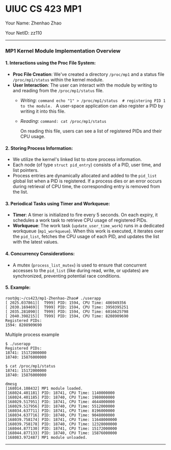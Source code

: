 # UIUC CS 423 MP1

Your Name: Zhenhao Zhao

Your NetID: zz110

---

### **MP1 Kernel Module Implementation Overview**

#### **1. Interactions using the Proc File System:**

- **Proc File Creation**: We've created a directory `/proc/mp1` and a status file `/proc/mp1/status` within the kernel module.
- **User Interaction**: The user can interact with the module by writing to and reading from the `/proc/mp1/status` file.
    - *Writing*: ```command
                echo "1" > /proc/mp1/status  # registering PID 1 to the module.
                ``` A user-space application can also register a PID by writing it into this file.
    - *Reading*: ```command: cat /proc/mp1/status```

        On reading this file, users can see a list of registered PIDs and their CPU usage.

#### **2. Storing Process Information:**

- We utilize the kernel's linked list to store process information.
- Each node (of type `struct pid_entry`) consists of a PID, user time, and list pointers.
- Process entries are dynamically allocated and added to the `pid_list` global list when a PID is registered. If a process dies or an error occurs during retrieval of CPU time, the corresponding entry is removed from the list.

#### **3. Periodical Tasks using Timer and Workqueue:**

- **Timer**: A timer is initialized to fire every 5 seconds. On each expiry, it schedules a work task to retrieve CPU usage of registered PIDs.
- **Workqueue**: The work task (`update_user_time_work`) runs in a dedicated workqueue (`mp1_workqueue`). When this work is executed, it iterates over the `pid_list`, fetches the CPU usage of each PID, and updates the list with the latest values.


#### **4. Concurrency Considerations:**

- A mutex (`process_list_mutex`) is used to ensure that concurrent accesses to the `pid_list` (like during read, write, or updates) are synchronized, preventing potential race conditions.

#### **5. Example:**
```
root@q:~/cs423/mp1-Zhenhao-Zhao# ./userapp
[ 2025.037861][  T999] PID: 1594, CPU Time: 486949356
[ 2030.169469][  T999] PID: 1594, CPU Time: 3950395251
[ 2035.281090][  T999] PID: 1594, CPU Time: 6016625798
[ 2040.398215][  T999] PID: 1594, CPU Time: 8208909690
Registered PIDs:
1594: 8208909690
```
Multiple process example
```
$ ./userapp
Registered PIDs:
18741: 15172000000
18740: 15876000000

$ cat /proc/mp1/status
18741: 15172000000
18740: 15876000000

dmesg
[168014.108432] MP1 module loaded.
[168024.401181] PID: 18741, CPU Time: 1140000000
[168024.401185] PID: 18740, CPU Time: 1980000000
[168029.517951] PID: 18741, CPU Time: 4644000000
[168029.517956] PID: 18740, CPU Time: 5512000000
[168034.637711] PID: 18741, CPU Time: 8196000000
[168034.637716] PID: 18740, CPU Time: 9048000000
[168039.758174] PID: 18741, CPU Time: 11648000000
[168039.758178] PID: 18740, CPU Time: 12328000000
[168044.877130] PID: 18741, CPU Time: 15172000000
[168044.877133] PID: 18740, CPU Time: 15876000000
[168083.972487] MP1 module unloaded.

```
---
